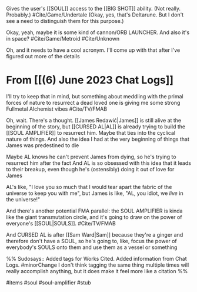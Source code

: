 Gives the user's [[SOUL]] access to the \[\[BIG SHOT\]\] ability. (Not really. Probably.)
#Cite/Game/Undertale (Okay, yes, that's Deltarune. But I don't see a need to distinguish them for this purpose.)

Okay, yeah, maybe it is some kind of cannon/ORB LAUNCHER. And also it's in space? #Cite/Game/Metroid #Cite/Unknown 

Oh, and it needs to have a cool acronym. I'll come up with that after I've figured out more of the details

# From [[(6) June 2023 Chat Logs]]
I'll try to keep that in mind, but something about meddling with the primal forces of nature to resurrect a dead loved one is giving me some strong Fullmetal Alchemist vibes #Cite/TV/FMAB  

Oh, wait. There's a thought. [[James Redawić|James]] is still alive at the beginning of the story, but [[CURSED AL|AL]] is already trying to build the [[SOUL AMPLIFIER]] to resurrect him. Maybe that ties into the cyclical nature of things. And also the idea I had at the very beginning of things that James was predestined to die

Maybe AL knows he can't prevent James from dying, so he's trying to resurrect him after the fact
And AL is so obsessed with this idea that it leads to their breakup, even though he's (ostensibly) doing it out of love for James

AL's like, "I love you so much that I would tear apart the fabric of the universe to keep you with me", but James is like, "AL, you idiot, we *live* in the universe!"

And there's another potential FMA parallel: the SOUL AMPLIFIER is kinda like the giant transmutation circle, and it's going to draw on the power of everyone's [[SOUL|SOULS]]. #Cite/TV/FMAB  

And CURSED AL is after [[Sam Ward|Sam]] because they're a ginger and therefore don't have a SOUL, so he's going to, like, focus the power of everybody's SOULS onto them and use them as a vessel or something

%%
Sudosays:: Added tags for Works Cited. Added information from Chat Logs.
#minorChange 
I don't think tagging the same thing multiple times will really accomplish anything, but it does make it feel more like a citation
%%

 #items #soul #soul-amplifier #stub 
